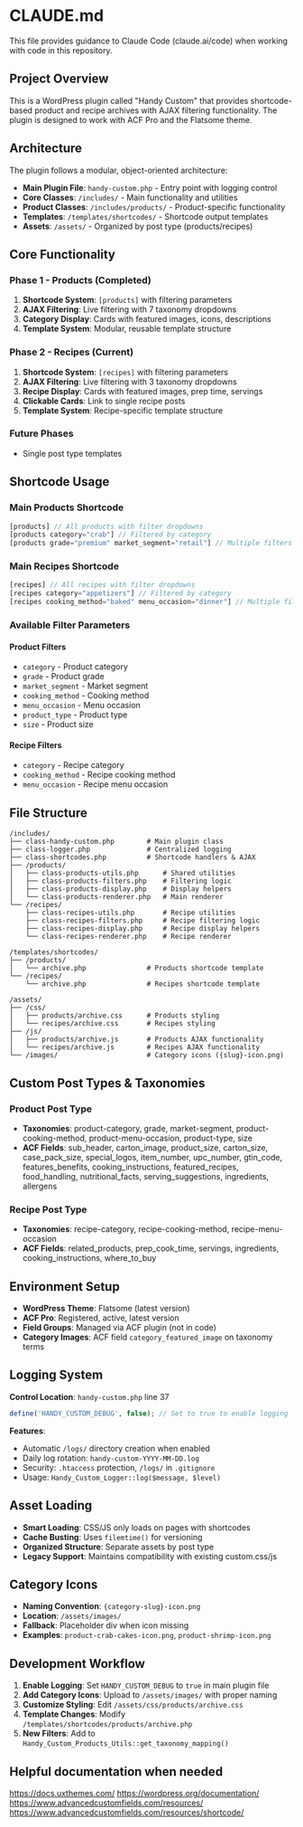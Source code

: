 # CLAUDE.md

This file provides guidance to Claude Code (claude.ai/code) when working with code in this repository.

## Project Overview

This is a WordPress plugin called "Handy Custom" that provides shortcode-based product and recipe archives with AJAX filtering functionality. The plugin is designed to work with ACF Pro and the Flatsome theme.

## Architecture

The plugin follows a modular, object-oriented architecture:

- **Main Plugin File**: `handy-custom.php` - Entry point with logging control
- **Core Classes**: `/includes/` - Main functionality and utilities
- **Product Classes**: `/includes/products/` - Product-specific functionality
- **Templates**: `/templates/shortcodes/` - Shortcode output templates
- **Assets**: `/assets/` - Organized by post type (products/recipes)

## Core Functionality

### Phase 1 - Products (Completed)
1. **Shortcode System**: `[products]` with filtering parameters
2. **AJAX Filtering**: Live filtering with 7 taxonomy dropdowns
3. **Category Display**: Cards with featured images, icons, descriptions
4. **Template System**: Modular, reusable template structure

### Phase 2 - Recipes (Current)
1. **Shortcode System**: `[recipes]` with filtering parameters
2. **AJAX Filtering**: Live filtering with 3 taxonomy dropdowns
3. **Recipe Display**: Cards with featured images, prep time, servings
4. **Clickable Cards**: Link to single recipe posts
5. **Template System**: Recipe-specific template structure

### Future Phases
- Single post type templates

## Shortcode Usage

### Main Products Shortcode
```php
[products] // All products with filter dropdowns
[products category="crab"] // Filtered by category
[products grade="premium" market_segment="retail"] // Multiple filters
```

### Main Recipes Shortcode
```php
[recipes] // All recipes with filter dropdowns
[recipes category="appetizers"] // Filtered by category
[recipes cooking_method="baked" menu_occasion="dinner"] // Multiple filters
```

### Available Filter Parameters

#### Product Filters
- `category` - Product category
- `grade` - Product grade  
- `market_segment` - Market segment
- `cooking_method` - Cooking method
- `menu_occasion` - Menu occasion
- `product_type` - Product type
- `size` - Product size

#### Recipe Filters
- `category` - Recipe category
- `cooking_method` - Recipe cooking method
- `menu_occasion` - Recipe menu occasion

## File Structure

```
/includes/
├── class-handy-custom.php        # Main plugin class
├── class-logger.php              # Centralized logging
├── class-shortcodes.php          # Shortcode handlers & AJAX
├── /products/
│   ├── class-products-utils.php      # Shared utilities
│   ├── class-products-filters.php    # Filtering logic
│   ├── class-products-display.php    # Display helpers
│   └── class-products-renderer.php   # Main renderer
└── /recipes/
    ├── class-recipes-utils.php       # Recipe utilities
    ├── class-recipes-filters.php     # Recipe filtering logic
    ├── class-recipes-display.php     # Recipe display helpers
    └── class-recipes-renderer.php    # Recipe renderer

/templates/shortcodes/
├── /products/
│   └── archive.php               # Products shortcode template
└── /recipes/
    └── archive.php               # Recipes shortcode template

/assets/
├── /css/
│   ├── products/archive.css      # Products styling
│   └── recipes/archive.css       # Recipes styling
├── /js/
│   ├── products/archive.js       # Products AJAX functionality
│   └── recipes/archive.js        # Recipes AJAX functionality
└── /images/                      # Category icons ({slug}-icon.png)
```

## Custom Post Types & Taxonomies

### Product Post Type
- **Taxonomies**: product-category, grade, market-segment, product-cooking-method, product-menu-occasion, product-type, size
- **ACF Fields**: sub_header, carton_image, product_size, carton_size, case_pack_size, special_logos, item_number, upc_number, gtin_code, features_benefits, cooking_instructions, featured_recipes, food_handling, nutritional_facts, serving_suggestions, ingredients, allergens

### Recipe Post Type  
- **Taxonomies**: recipe-category, recipe-cooking-method, recipe-menu-occasion
- **ACF Fields**: related_products, prep_cook_time, servings, ingredients, cooking_instructions, where_to_buy

## Environment Setup

- **WordPress Theme**: Flatsome (latest version)
- **ACF Pro**: Registered, active, latest version
- **Field Groups**: Managed via ACF plugin (not in code)
- **Category Images**: ACF field `category_featured_image` on taxonomy terms

## Logging System

**Control Location**: `handy-custom.php` line 37
```php
define('HANDY_CUSTOM_DEBUG', false); // Set to true to enable logging
```

**Features**:
- Automatic `/logs/` directory creation when enabled
- Daily log rotation: `handy-custom-YYYY-MM-DD.log`
- Security: `.htaccess` protection, `/logs/` in `.gitignore`
- Usage: `Handy_Custom_Logger::log($message, $level)`

## Asset Loading

- **Smart Loading**: CSS/JS only loads on pages with shortcodes
- **Cache Busting**: Uses `filemtime()` for versioning
- **Organized Structure**: Separate assets by post type
- **Legacy Support**: Maintains compatibility with existing custom.css/js

## Category Icons

- **Naming Convention**: `{category-slug}-icon.png`
- **Location**: `/assets/images/`
- **Fallback**: Placeholder div when icon missing
- **Examples**: `product-crab-cakes-icon.png`, `product-shrimp-icon.png`

## Development Workflow

1. **Enable Logging**: Set `HANDY_CUSTOM_DEBUG` to `true` in main plugin file
2. **Add Category Icons**: Upload to `/assets/images/` with proper naming
3. **Customize Styling**: Edit `/assets/css/products/archive.css`
4. **Template Changes**: Modify `/templates/shortcodes/products/archive.php`
5. **New Filters**: Add to `Handy_Custom_Products_Utils::get_taxonomy_mapping()`

## Helpful documentation when needed
https://docs.uxthemes.com/
https://wordpress.org/documentation/
https://www.advancedcustomfields.com/resources/
https://www.advancedcustomfields.com/resources/shortcode/